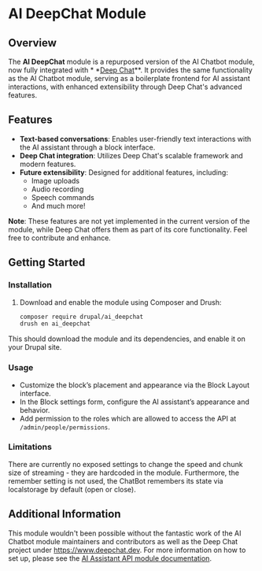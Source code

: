 # AI DeepChat Module

## Overview

The **AI DeepChat** module is a repurposed version of the AI Chatbot module, now fully integrated with *
*[Deep Chat](https://www.deepchat.dev)**.
It provides the same functionality as the AI Chatbot module, serving as a boilerplate frontend for AI assistant
interactions,
with enhanced extensibility through Deep Chat's advanced features.

## Features

- **Text-based conversations**: Enables user-friendly text interactions with the AI assistant through a block interface.
- **Deep Chat integration**: Utilizes Deep Chat's scalable framework and modern features.
- **Future extensibility**: Designed for additional features, including:
  - Image uploads
  - Audio recording
  - Speech commands
  - And much more!

**Note**: These features are not yet implemented in the current version of the module, while Deep Chat offers them
    as part of its core functionality. Feel free to contribute and enhance.

## Getting Started

### Installation

1. Download and enable the module using Composer and Drush:
   ```bash
   composer require drupal/ai_deepchat
   drush en ai_deepchat
   ```
This should download the module and its dependencies, and enable it on your Drupal site.

### Usage
- Customize the block’s placement and appearance via the Block Layout interface.
- In the Block settings form, configure the AI assistant’s appearance and behavior.
- Add permission to the roles which are allowed to access the API at `/admin/people/permissions`.

### Limitations
There are currently no exposed settings to change the speed and chunk size of streaming - they are hardcoded
in the module. Furthermore, the remember setting is not used, the ChatBot remembers its state
via localstorage by default (open or close).

## Additional Information
This module wouldn't been possible without the fantastic work of the AI Chatbot module maintainers and contributors as well as the Deep Chat project under https://www.deepchat.dev.
For more information on how to set up, please see the [AI Assistant API module documentation](https://project.pages.drupalcode.org/ai/modules/ai_assistant_api/index.md).

